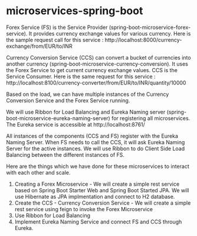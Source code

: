 # microservices-spring-boot
Forex Service (FS) is the Service Provider (spring-boot-microservice-forex-service). It provides currency exchange values for various currency. Here is the sample request call for this service : http://localhost:8000/currency-exchange/from/EUR/to/INR

Currency Conversion Service (CCS) can convert a bucket of currencies into another currency (spring-boot-microservice-currency-conversion). It uses the Forex Service to get current currency exchange values. CCS is the Service Consumer. Here is the same request for this service : 
http://localhost:8100/currency-converter/from/EUR/to/INR/quantity/10000

Based on the load, we can have multiple instances of the Currency Conversion Service and the Forex Service running. 

We will use Ribbon for Load Balancing and Eureka Naming server (spring-boot-microservice-eureka-naming-server) for registering all microservices. The Eureka service is accessible at http://localhost:8761/ 

All instances of the components (CCS and FS) register with the Eureka Naming Server. When FS needs to call the CCS, it will ask Eureka Naming Server for the active instances. We will use Ribbon to do Client Side Load Balancing between the different instances of FS.

Here are the things which we have done for these microservices to interact with each other and scale.

1. Creating a Forex Microservice - We will create a simple rest service based on Spring Boot Starter Web and Spring Boot Started JPA. We will use Hibernate as JPA implmentation and connect to H2 database.
2. Create the CCS - Currency Conversion Service - We will create a simple rest service using feign to invoke the Forex Microservice
3. Use Ribbon for Load Balancing
4. Implement Eureka Naming Service and connect FS and CCS through Eureka.
